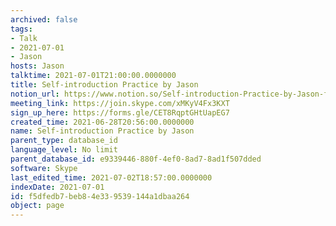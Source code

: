 ```yaml
---
archived: false
tags:
- Talk
- 2021-07-01
- Jason
hosts: Jason
talktime: 2021-07-01T21:00:00.0000000
title: Self-introduction Practice by Jason
notion_url: https://www.notion.so/Self-introduction-Practice-by-Jason-f5dfedb7beb84e339539144a1dbaa264
meeting_link: https://join.skype.com/xMKyV4Fx3KXT
sign_up_here: https://forms.gle/CET8RqptGHtUapEG7
created_time: 2021-06-28T20:56:00.0000000
name: Self-introduction Practice by Jason
parent_type: database_id
language_level: No limit
parent_database_id: e9339446-880f-4ef0-8ad7-8ad1f507dded
software: Skype
last_edited_time: 2021-07-02T18:57:00.0000000
indexDate: 2021-07-01
id: f5dfedb7-beb8-4e33-9539-144a1dbaa264
object: page
---
```







